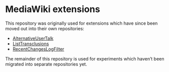 # MediaWiki extensions

This repository was originally used for extensions which have since been moved out into their own repositories:

* [AlternativeUserTalk](https://github.com/poke/mediawiki-AlternativeUserTalk)
* [ListTransclusions](https://github.com/poke/mediawiki-ListTransclusions)
* [RecentChangesLogFilter](https://github.com/poke/mediawiki-RecentChangesLogFilter)

The remainder of this repository is used for experiments which haven’t been migrated into separate repositories yet.
